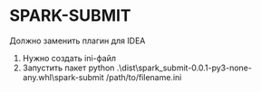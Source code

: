 # SPARK-SUBMIT

Должно заменить плагин для IDEA

1. Нужно создать ini-файл
2. Запустить пакет python .\dist\spark_submit-0.0.1-py3-none-any.whl\spark-submit /path/to/filename.ini

